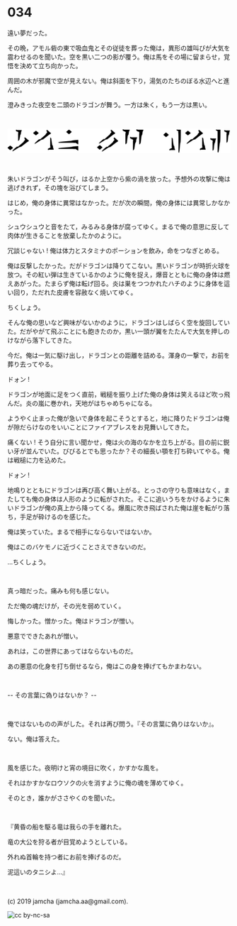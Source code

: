 

# 034

遠い夢だった。

その晩，アモル砦の東で吸血鬼とその従徒を葬った俺は，異形の雄叫びが大気を震わせるのを聞いた。空を黒い二つの影が覆う。俺は馬をその場に留まらせ，覚悟を決めて立ち向かった。

周囲の木が邪魔で空が見えない。俺は斜面を下り，湯気のたちのぼる水辺へと進んだ。

澄みきった夜空を二頭のドラゴンが舞う。一方は朱く，もう一方は黒い。

<br>

![gaanlahaas](./img/gaanlahaas.png)

<br>

朱いドラゴンがそう叫び，はるか上空から紫の渦を放った。予想外の攻撃に俺は逃げきれず，その塊を浴びてしまう。

はじめ，俺の身体に異常はなかった。だが次の瞬間，俺の身体には異常しかなかった。

シュウシュウと音をたて，みるみる身体が腐ってゆく。まるで俺の意思に反して肉体が生きることを放棄したかのように。

冗談じゃない ! 俺は体力とスタミナのポーションを飲み，命をつなぎとめる。

俺は反撃したかった。だがドラゴンは降りてこない。黒いドラゴンが時折火球を放つ。その紅い弾は生きているかのように俺を捉え，爆音とともに俺の身体は燃えあがった。たまらず俺は転げ回る。炎は巣をつつかれたハチのように身体を這い回り，ただれた皮膚を容赦なく焼いてゆく。

ちくしょう。

そんな俺の思いなど興味がないかのように，ドラゴンはしばらく空を旋回していた。だがやがて飛ぶことにも飽きたのか，黒い一頭が翼をたたんで大気を押しのけながら落下してきた。

今だ。俺は一気に駆け出し，ドラゴンとの距離を詰める。渾身の一撃で，お前を葬り去ってやる。

ドォン !

ドラゴンが地面に足をつく直前，戦槌を振り上げた俺の身体は笑えるほど吹っ飛んだ。炎の嵐に巻かれ，天地がはちゃめちゃになる。

ようやく止まった俺が急いで身体を起こそうとすると，地に降りたドラゴンは俺が隙だらけなのをいいことにファイアブレスをお見舞いしてきた。

痛くない ! そう自分に言い聞かせ，俺は火の海のなかを立ち上がる。目の前に鋭い牙が並んでいた。びびるとでも思ったか？その細長い顎を打ち砕いてやる。俺は戦槌に力を込めた。

ドォン !

地鳴りとともにドラゴンは再び高く舞い上がる。とっさの守りも意味はなく，またしても俺の身体は人形のように転がされた。そこに追いうちをかけるように朱いドラゴンが俺の真上から降ってくる。爆風に吹き飛ばされた俺は崖を転がり落ち，手足が砕けるのを感じた。

俺は笑っていた。まるで相手にならないではないか。

俺はこのバケモノに近づくことさえできないのだ。

…ちくしょう。

<br>

真っ暗だった。痛みも何も感じない。

ただ俺の魂だけが，その光を弱めていく。

悔しかった。憎かった。俺はドラゴンが憎い。

悪意でできたあれが憎い。

あれは，この世界にあってはならないものだ。

あの悪意の化身を打ち倒せるなら，俺はこの身を捧げてもかまわない。

<br>

-- その言葉に偽りはないか？ -- 

<br>

俺ではないものの声がした。それは再び問う。『その言葉に偽りはないか』。

ない。俺は答えた。

<br>

風を感じた。夜明けと宵の境目に吹く，かすかな風を。

それはかすかなロウソクの火を消すように俺の魂を薄めてゆく。

そのとき，誰かがささやくのを聞いた。

<br>

『黄昏の船を駆る竜は我らの手を離れた。

竜の大公を狩る者が目覚めようとしている。

外れぬ首輪を持つ者にお前を捧げるのだ。

泥這いのタニシよ…』

<br>
<br>
(c) 2019 jamcha (jamcha.aa@gmail.com).

![cc by-nc-sa](https://i.creativecommons.org/l/by-nc-sa/4.0/88x31.png)

